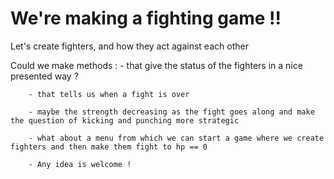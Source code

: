 
  

  #         We're making a fighting game !! 


  Let's create fighters, and how they act against each other

  Could we make methods :
		- that give the status of the fighters in a nice presented way ? 
  
  		- that tells us when a fight is over

		- maybe the strength decreasing as the fight goes along and make the question of kicking and punching more strategic 

		- what about a menu from which we can start a game where we create fighters and then make them fight to hp == 0 
	
		- Any idea is welcome ! 
